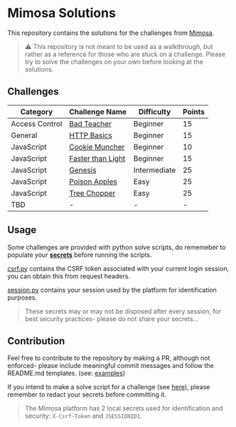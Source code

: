 # Mimosa Solutions
This repository contains the solutions for the challenges from [Mimosa](https://github.com/OWASP/mimosa).

> ⚠️ This repository is not meant to be used as a walkthrough, but rather as a reference for those who are stuck on a challenge. Please try to solve the challenges on your own before looking at the solutions.

## Challenges

| Category       |                       Challenge Name                     | Difficulty    | Points |
| -------------- | ---------------------------------------------------------| ------------- | ------ |
| Access Control | [Bad Teacher](./Access%20Control/Bad%20Teacher/)         | Beginner      |   15   |
| General        | [HTTP Basics](./General/HTTP%20Basics/)                  | Beginner      |   15   |
| JavaScript     | [Cookie Muncher](./JavaScript/Cookie%20Muncher/)         | Beginner      |   10   |
| JavaScript     | [Faster than Light](./JavaScript/Faster%20than%20Light/) | Beginner      |   15   |
| JavaScript     | [Genesis](./JavaScript/Genesis/)                         | Intermediate  |   25   |
| JavaScript     | [Poison Apples](./JavaScript/Poison%20Apples/)           | Easy          |   25   |
| JavaScript     | [Tree Chopper](./JavaScript/Tree%20Chopper/)             | Easy          |   25   |
| TBD            | -                                                        | -             | -      |


## Usage
Some challenges are provided with python solve scripts, do rememeber to populate your [**secrets**](./Secrets/) before running the scripts.

[csrf.py](./Secrets/csrf.py) contains the CSRF token associated with your current login session, you can obtain this from request headers.

[session.py](./Secrets/session.py) contains your session used by the platform for identification purposes.

> These secrets may or may not be disposed after every session, for best security practices- please do not share your secrets...

## Contribution
Feel free to contribute to the repository by making a PR, although not enforced- please include meaningful commit messages and follow the README.md templates. (see: [examples](./Access%20Control/Bad%20Teacher/README.md))

If you intend to make a solve script for a challenge (see [here](./Access%20Control/Bad%20Teacher/solve.py)), please remember to redact your secrets before committing it.
> The Mimosa platform has 2 local secrets used for identification and security: `X-Csrf-Token` and `JSESSIONID1`. 